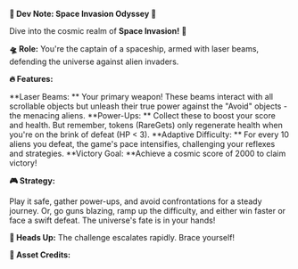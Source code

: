 **🚀 Dev Note: Space Invasion Odyssey 🌌**

Dive into the cosmic realm of **Space Invasion!** 🌠

**🛸 Role:** You're the captain of a spaceship, armed with laser beams, defending the universe against alien invaders.

**🔥 Features:**

**Laser Beams: **
Your primary weapon! These beams interact with all scrollable objects but unleash their true power against the "Avoid" objects - the menacing aliens.
**Power-Ups: **
Collect these to boost your score and health. But remember, tokens (RareGets) only regenerate health when you're on the brink of defeat (HP < 3).
**Adaptive Difficulty: **
For every 10 aliens you defeat, the game's pace intensifies, challenging your reflexes and strategies.
**Victory Goal: **Achieve a cosmic score of 2000 to claim victory!

**🎮 Strategy:**

Play it safe, gather power-ups, and avoid confrontations for a steady journey.
Or, go guns blazing, ramp up the difficulty, and either win faster or face a swift defeat. The universe's fate is in your hands!

**📢 Heads Up:** The challenge escalates rapidly. Brace yourself!

**🎨 Asset Credits:**

